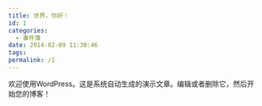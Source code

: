 ```yaml
---
title: 世界，你好！
id: 1
categories:
  - 事件簿
date: 2014-02-09 11:30:46
tags:
permalink: /1
---
```


欢迎使用WordPress。这是系统自动生成的演示文章。编辑或者删除它，然后开始您的博客！